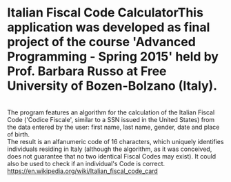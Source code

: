 # Italian Fiscal Code CalculatorThis application was developed as final project of the course 'Advanced Programming - Spring 2015' held by Prof. Barbara Russo at Free University of Bozen-Bolzano (Italy).

<br>The program features an algorithm for the calculation of the Italian Fiscal Code ('Codice Fiscale', similar to a SSN issued in the United States) from the data entered by the user: first name, last name, gender, date and place of birth. 
<br>The result is an alfanumeric code of 16 characters, which uniquely identifies individuals residing in Italy (although the algorithm, as it was conceived, does not guarantee that no two identical Fiscal Codes may exist).
It could also be used to check if an individual's Code is correct.
<br>https://en.wikipedia.org/wiki/Italian_fiscal_code_card






